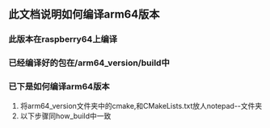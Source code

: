 ## 此文档说明如何编译arm64版本
### 此版本在raspberry64上编译
### 已经编译好的包在/arm64_version/build中
### 已下是如何编译arm64版本
1. 将arm64_version文件夹中的cmake,和CMakeLists.txt放人notepad--文件夹
2. 以下步骤同how_build中一致